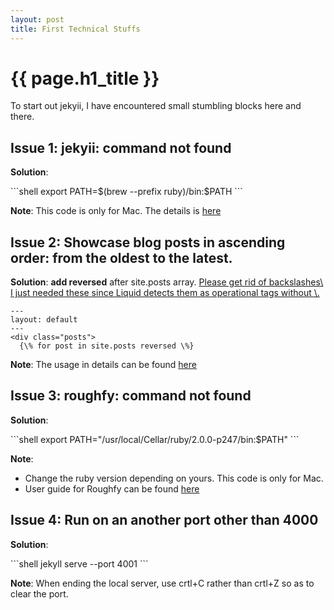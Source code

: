 ```yaml
---
layout: post
title: First Technical Stuffs
---
```


<h1>{{ page.h1_title }}</h1>

To start out jekyii, I have encountered small stumbling blocks here and there.<br/>

<h2>Issue 1: jekyii: command not found</h2>
<p><b>Solution</b>:</p>
```shell
export PATH=$(brew --prefix ruby)/bin:$PATH
```
<p><b>Note</b>: This code is only for Mac. The details is <a href="https://github.com/jekyll/jekyll/issues/1504">here</a></p>

<h2>Issue 2: Showcase blog posts in ascending order: from the oldest to the latest.</h2>
<p><b>Solution</b>: <b>add reversed</b> after site.posts array. <u>Please get rid of backslashes\ I just needed these since Liquid detects them as operational tags without \.</u></p>

```liquid
---
layout: default
---
<div class="posts">
  {\% for post in site.posts reversed \%}
```

<p><b>Note</b>: The usage in details can be found <a href='https://shopify.github.io/liquid/tags/iteration/'>here</a></p>


<h2>Issue 3: roughfy: command not found</h2>
<p><b>Solution</b>:</p>
```shell
export PATH="/usr/local/Cellar/ruby/2.0.0-p247/bin:$PATH"
```

<p><b>Note</b>:</p>
<ul>
    <li>Change the ruby version depending on yours. This code is only for Mac.</li>
    <li>User guide for Roughfy can be found <a href='https://bnhr.xyz/2017/03/25/add-syntax-highlighting-to-your-jekyll-site-with-rouge.html'>here</a></li>
</ul>

<h2>Issue 4: Run on an another port other than 4000</h2>
<p><b>Solution</b>:</p>
```shell
jekyll serve --port 4001
```
<p><b>Note</b>: When ending the local server, use crtl+C rather than crtl+Z so as to clear the port.</p>